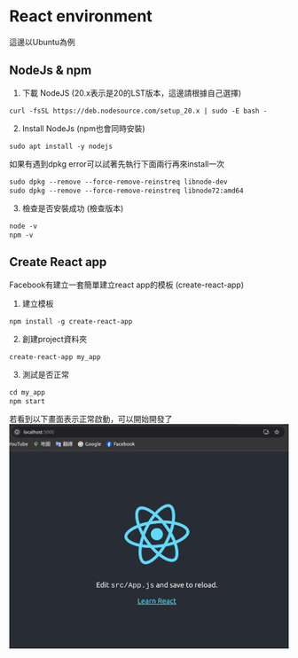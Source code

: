 # React environment
這邊以Ubuntu為例

## NodeJs & npm
1. 下載 NodeJS (20.x表示是20的LST版本，這邊請根據自己選擇)
```
curl -fsSL https://deb.nodesource.com/setup_20.x | sudo -E bash -
```

2. Install NodeJs (npm也會同時安裝)
```
sudo apt install -y nodejs
```
如果有遇到dpkg error可以試著先執行下面兩行再來install一次
```
sudo dpkg --remove --force-remove-reinstreq libnode-dev
sudo dpkg --remove --force-remove-reinstreq libnode72:amd64
```

3. 檢查是否安裝成功 (檢查版本)
```
node -v
npm -v
```

## Create React app
Facebook有建立一套簡單建立react app的模板 (create-react-app)
1. 建立模板
```
npm install -g create-react-app
```

2. 創建project資料夾
```
create-react-app my_app
```

3. 測試是否正常
```
cd my_app
npm start
```
若看到以下畫面表示正常啟動，可以開始開發了
![React test](react_test.png)
